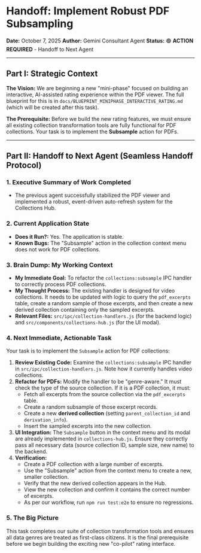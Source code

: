 # Handoff: Implement Robust PDF Subsampling

**Date:** October 7, 2025
**Author:** Gemini Consultant Agent
**Status:** 🟢 **ACTION REQUIRED** - Handoff to Next Agent

---

## Part I: Strategic Context

**The Vision:** We are beginning a new "mini-phase" focused on building an interactive, AI-assisted rating experience within the PDF viewer. The full blueprint for this is in `docs/BLUEPRINT_MINIPHASE_INTERACTIVE_RATING.md` (which will be created after this task).

**The Prerequisite:** Before we build the new rating features, we must ensure all existing collection transformation tools are fully functional for PDF collections. Your task is to implement the **Subsample** action for PDFs.

---

## Part II: Handoff to Next Agent (Seamless Handoff Protocol)

### 1. Executive Summary of Work Completed

-   The previous agent successfully stabilized the PDF viewer and implemented a robust, event-driven auto-refresh system for the Collections Hub.

### 2. Current Application State

-   **Does it Run?:** Yes. The application is stable.
-   **Known Bugs:** The "Subsample" action in the collection context menu does not work for PDF collections.

### 3. Brain Dump: My Working Context

-   **My Immediate Goal:** To refactor the `collections:subsample` IPC handler to correctly process PDF collections.
-   **My Thought Process:** The existing handler is designed for video collections. It needs to be updated with logic to query the `pdf_excerpts` table, create a random sample of those excerpts, and then create a new derived collection containing only the sampled excerpts.
-   **Relevant Files:** `src/ipc/collection-handlers.js` (for the backend logic) and `src/components/collections-hub.js` (for the UI modal).

### 4. Next Immediate, Actionable Task

Your task is to implement the `Subsample` action for PDF collections:

1.  **Review Existing Code:** Examine the `collections:subsample` IPC handler in `src/ipc/collection-handlers.js`. Note how it currently handles video collections.
2.  **Refactor for PDFs:** Modify the handler to be "genre-aware." It must check the type of the source collection. If it is a PDF collection, it must:
    -   Fetch all excerpts from the source collection via the `pdf_excerpts` table.
    -   Create a random subsample of those excerpt records.
    -   Create a new **derived collection** (setting `parent_collection_id` and `derivation_info`).
    -   Insert the sampled excerpts into the new collection.
3.  **UI Integration:** The `Subsample` button in the context menu and its modal are already implemented in `collections-hub.js`. Ensure they correctly pass all necessary data (source collection ID, sample size, new name) to the backend.
4.  **Verification:**
    -   Create a PDF collection with a large number of excerpts.
    -   Use the "Subsample" action from the context menu to create a new, smaller collection.
    -   Verify that the new derived collection appears in the Hub.
    -   View the new collection and confirm it contains the correct number of excerpts.
    -   As per our workflow, run `npm run test:e2e` to ensure no regressions.

### 5. The Big Picture

This task completes our suite of collection transformation tools and ensures all data genres are treated as first-class citizens. It is the final prerequisite before we begin building the exciting new "co-pilot" rating interface.
